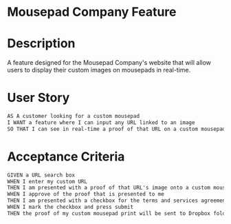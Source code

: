 # Mousepad Company Feature
# Description
A feature designed for the Mousepad Company's website that will allow users to display their custom images on mousepads in real-time.

# User Story
```md
AS A customer looking for a custom mousepad
I WANT a feature where I can input any URL linked to an image
SO THAT I can see in real-time a proof of that URL on a custom mousepad before purchasing
```

# Acceptance Criteria
```md
GIVEN a URL search box
WHEN I enter my custom URL
THEN I am presented with a proof of that URL's image onto a custom mousepad
WHEN I approve of the proof that is presented to me 
THEN I am presented with a checkbox for the terms and services agreement 
WHEN I mark the checkbox and press submit
THEN the proof of my custom mousepad print will be sent to Dropbox folder at The Mousepad Company 
```
